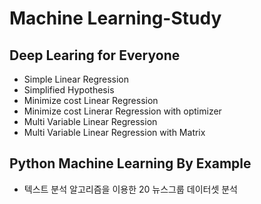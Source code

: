 # Machine Learning-Study

## Deep Learing for Everyone
* Simple Linear Regression
* Simplified Hypothesis
* Minimize cost Linear Regression
* Minimize cost Linerar Regression with optimizer
* Multi Variable Linear Regression
* Multi Variable Linear Regression with Matrix

## Python Machine Learning By Example
* 텍스트 분석 알고리즘을 이용한 20 뉴스그룹 데이터셋 분석
